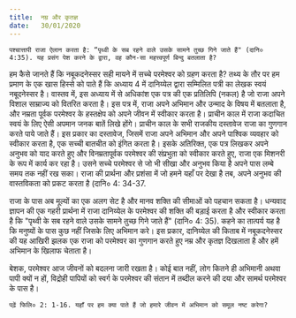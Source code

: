 ```yaml
---
title:  नम्र और कृतज्ञ
date:   30/01/2020
---
```


`पश्चात्तापी राजा ऐलान करता है: “पृथ्वी के सब रहने वाले उसके सामने तुच्छ गिने जाते हैं" (दानि० 4:35). यह प्रसंग पेश करने के द्वारा, वह कौन-सा महत्त्वपूर्ण बिन्दु बतलाता है?`

हम कैसे जानते हैं कि नबूकदनेस्सर सही मायने में सच्चे परमेश्वर को ग्रहण करता है? तथ्य के तौर पर हम प्रमाण के एक खास हिस्से को पाते हैं कि अध्याय 4 में दानिय्येल द्वारा सम्मिलित पत्री का लेखक स्वयं नबूदनेस्सर है। वास्तव में, इस अध्याय में से अधिकांश एक पत्र की एक प्रतिलिपि (नकल) है जो राजा अपने विशाल साम्राज्य को वितरित करता है। इस पत्र में, राजा अपने अभिमान और उन्माद के विषय में बतलाता है, और नम्रता पूर्वक परमेश्वर के हस्तक्षेप को अपने जीवन में स्वीकार करता है। प्राचीन काल में राजा कदाचित स्वयं के लिए ऐसी अपमान जनक बातें लिखे होंगे। प्राचीन काल के सभी राजकीय दस्तावेज राजा का गुणगान करते पाये जाते हैं। इस प्रकार का दस्तावेज, जिसमें राजा अपने अभिमान और अपने पाश्विक व्यवहार को स्वीकार करता है, एक सच्ची बातचीत को इंगित करता है। इसके अतिरिक्त, एक पत्र लिखकर अपने अनुभव को याद करते हुए और विनम्रतापूर्वक परमेश्वर की संप्रभुता को स्वीकार करते हुए, राजा एक मिशनरी के रूप में कार्य कर रहा है। उसने सच्चे परमेश्वर से जो भी सीखा और अनुभव किया है अपने पास लम्बे समय तक नहीं रख सका। राजा की प्रार्थना और प्रशंसा में जो हमने यहाँ पर देखा है तब, अपने अनुभव की वास्तविकता को प्रकट करता है (दानि० 4: 34-37.

राजा के पास अब मूल्यों का एक अलग सेट है और मानव शक्ति की सीमाओं को पहचान सकता है। धन्यवाद ज्ञापन की एक गहरी प्रार्थना में राजा दानिय्येल के परमेश्वर की शक्ति की बड़ाई करता है और स्वीकार करता है कि "पृथ्वी के सब रहने वाले उसके सामने तुच्छ गिने जाते हैं" (दानि० 4: 35). कहने का तात्पर्य यह है कि मनुष्यों के पास कुछ नहीं जिसके लिए अभिमान करे। इस प्रकार, दानिय्येल की किताब में नबूकदनेस्सर की यह आखिरी झलक एक राजा को परमेश्वर का गुणगान करते हुए नम्र और कृतज्ञ दिखलाता है और हमें अभिमान के खिलाफ चेताता है।

बेशक, परमेश्वर आज जीवनों को बदलना जारी रखता है। कोई बात नहीं, लोग कितने ही अभिमानी अथवा पापी क्यों न हों, विद्रोही पापियों को स्वर्ग के परमेश्वर की संतान में तब्दील करने की दया और सामर्थ परमेश्वर के पास है।

`पढ़ें फिलि० 2: 1-16. यहाँ पर हम क्या पाते हैं जो हमारे जीवन में अभिमान को समूल नष्ट करेगा?`